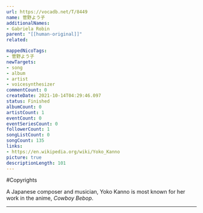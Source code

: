 ```yaml
---
url: https://vocadb.net/T/8449
name: 菅野よう子
additionalNames: 
- Gabriela Robin
parent: "[[human-original]]"
related:

mappedNicoTags:
- 菅野よう子
newTargets:
- song
- album
- artist
- voicesynthesizer
commentCount: 0
createDate: 2021-10-14T04:29:46.097
status: Finished
albumCount: 0
artistCount: 1
eventCount: 0
eventSeriesCount: 0
followerCount: 1
songListCount: 0
songCount: 135
links: 
- https://en.wikipedia.org/wiki/Yoko_Kanno
picture: true
descriptionLength: 101
---
```


#Copyrights

A Japanese composer and musician, Yoko Kanno is most known for her work in the anime, *Cowboy Bebop*.

---

